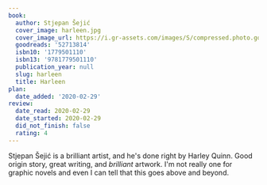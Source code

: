```yaml
---
book:
  author: Stjepan Šejić
  cover_image: harleen.jpg
  cover_image_url: https://i.gr-assets.com/images/S/compressed.photo.goodreads.com/books/1575333390l/52713814._SX318_SY475_.jpg
  goodreads: '52713814'
  isbn10: '1779501110'
  isbn13: '9781779501110'
  publication_year: null
  slug: harleen
  title: Harleen
plan:
  date_added: '2020-02-29'
review:
  date_read: 2020-02-29
  date_started: 2020-02-29
  did_not_finish: false
  rating: 4
---
```


Stjepan Šejić is a brilliant artist, and he's done right by Harley Quinn. Good origin story, great writing, and *brilliant* artwork. I'm not really one for graphic novels and even I can tell that this goes above and beyond.
